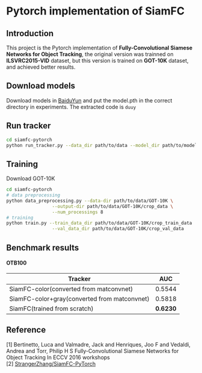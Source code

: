 # Pytorch implementation of SiamFC
## Introduction
This project is the Pytorch implementation of **Fully-Convolutional Siamese Networks for Object Tracking**, the original version was trainned on **ILSVRC2015-VID** dataset, but this version is trained on **GOT-10K** dataset, and achieved better results.
## Download models
Download models in [BaiduYun](https://pan.baidu.com/s/1pBZob53r8On-eJBKfY-qKQ&shfl=sharepset) and put the model.pth in the correct directory in experiments.
The extracted code is ```duuy```
## Run tracker
```bash
cd siamfc-pytorch
python run_tracker.py --data_dir path/to/data --model_dir path/to/model
```
## Training
Download GOT-10K

```bash
cd siamfc-pytorch
# data preprocessing
python data_preprocessing.py --data-dir path/to/data/GOT-10K \
			     --output-dir path/to/data/GOT-10K/crop_data \
			     --num_processings 8
# training 
python train.py --train_data_dir path/to/data/GOT-10K/crop_train_data  \
			     --val_data_dir path/to/data/GOT-10K/crop_val_data 
```
## Benchmark results
#### OTB100

| Tracker 			    		 |  AUC   |
| ---------------------------------------------  | -------|
| SiamFC-color(converted from matconvnet)        | 0.5544 |
| SiamFC-color+gray(converted from matconvnet)   | 0.5818 |
| SiamFC(trained from scratch)      		 | **0.6230** |

## Reference
[1] Bertinetto, Luca and Valmadre, Jack and Henriques, Joo F and Vedaldi, Andrea and Torr, Philip H S
		Fully-Convolutional Siamese Networks for Object Tracking
		In ECCV 2016 workshops                                       		   
[2] [StrangerZhang/SiamFC-PyTorch](https://github.com/StrangerZhang/SiamFC-PyTorch)
